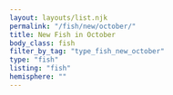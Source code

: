 ```yaml
---
layout: layouts/list.njk
permalink: "/fish/new/october/"
title: New Fish in October
body_class: fish
filter_by_tag: "type_fish_new_october"
type: "fish"
listing: "fish"
hemisphere: ""
---
```

